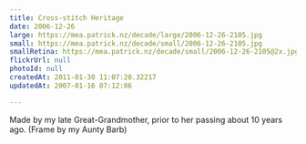 ```yaml
---
title: Cross-stitch Heritage
date: 2006-12-26
large: https://mea.patrick.nz/decade/large/2006-12-26-2105.jpg
small: https://mea.patrick.nz/decade/small/2006-12-26-2105.jpg
smallRetina: https://mea.patrick.nz/decade/small/2006-12-26-2105@2x.jpg
flickrUrl: null
photoId: null
createdAt: 2011-01-30 11:07:20.32217
updatedAt: 2007-01-16 07:12:06

---
```

Made by my late Great-Grandmother, prior to her passing about 10 years ago. (Frame by my Aunty Barb)
